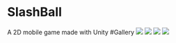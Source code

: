 # SlashBall
A 2D mobile game made with Unity
#Gallery
![](images/SlashBall.jpg)
![](images/SlashBall4.jpg)
![](images/SlashBall6.jpg)
![](images/SlashBall12.jpg)
